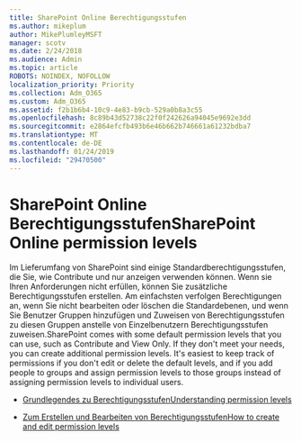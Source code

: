 ```yaml
---
title: SharePoint Online Berechtigungsstufen
ms.author: mikeplum
author: MikePlumleyMSFT
manager: scotv
ms.date: 2/24/2018
ms.audience: Admin
ms.topic: article
ROBOTS: NOINDEX, NOFOLLOW
localization_priority: Priority
ms.collection: Adm_O365
ms.custom: Adm_O365
ms.assetid: f2b1b6b4-10c9-4e83-b9cb-529a0b8a3c55
ms.openlocfilehash: 8c89b43d52738c22f0f242626a94045e9692e3dd
ms.sourcegitcommit: e2864efcfb493b6e46b662b746661a61232bdba7
ms.translationtype: MT
ms.contentlocale: de-DE
ms.lasthandoff: 01/24/2019
ms.locfileid: "29470500"
---
```

# <a name="sharepoint-online-permission-levels"></a><span data-ttu-id="c35a4-102">SharePoint Online Berechtigungsstufen</span><span class="sxs-lookup"><span data-stu-id="c35a4-102">SharePoint Online permission levels</span></span>

<span data-ttu-id="c35a4-p101">Im Lieferumfang von SharePoint sind einige Standardberechtigungsstufen, die Sie, wie Contribute und nur anzeigen verwenden können. Wenn sie Ihren Anforderungen nicht erfüllen, können Sie zusätzliche Berechtigungsstufen erstellen. Am einfachsten verfolgen Berechtigungen an, wenn Sie nicht bearbeiten oder löschen die Standardebenen, und wenn Sie Benutzer Gruppen hinzufügen und Zuweisen von Berechtigungsstufen zu diesen Gruppen anstelle von Einzelbenutzern Berechtigungsstufen zuweisen.</span><span class="sxs-lookup"><span data-stu-id="c35a4-p101">SharePoint comes with some default permission levels that you can use, such as Contribute and View Only. If they don't meet your needs, you can create additional permission levels. It's easiest to keep track of permissions if you don't edit or delete the default levels, and if you add people to groups and assign permission levels to those groups instead of assigning permission levels to individual users.</span></span>
  
- [<span data-ttu-id="c35a4-106">Grundlegendes zu Berechtigungsstufen</span><span class="sxs-lookup"><span data-stu-id="c35a4-106">Understanding permission levels</span></span>](https://go.microsoft.com/fwlink/?linkid=867071)
    
- [<span data-ttu-id="c35a4-107">Zum Erstellen und Bearbeiten von Berechtigungsstufen</span><span class="sxs-lookup"><span data-stu-id="c35a4-107">How to create and edit permission levels</span></span>](https://go.microsoft.com/fwlink/?linkid=867072)
    

